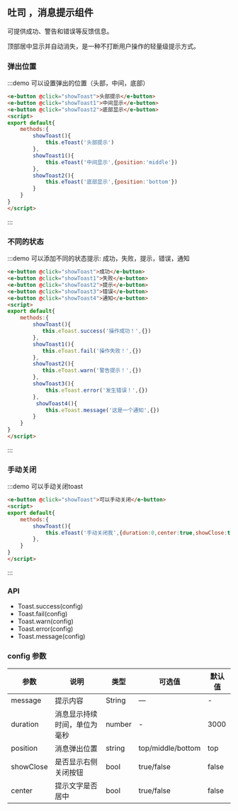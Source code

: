 ## 吐司 ，消息提示组件
可提供成功、警告和错误等反馈信息。

顶部居中显示并自动消失，是一种不打断用户操作的轻量级提示方式。
### 弹出位置
:::demo 可以设置弹出的位置（头部，中间，底部）
```html
<e-button @click="showToast">头部提示</e-button>
<e-button @click="showToast1">中间显示</e-button>
<e-button @click="showToast2">底部显示</e-button>
<script>
export default{
    methods:{
        showToast(){
            this.eToast('头部提示')
        },
        showToast1(){
            this.eToast('中间显示',{position:'middle'})
        },
        showToast2(){
            this.eToast('底部显示',{position:'bottom'})
        }
    }
}
</script>
```
:::

### 不同的状态
:::demo 可以添加不同的状态提示: 成功，失败，提示，错误，通知
```html
<e-button @click="showToast">成功</e-button>
<e-button @click="showToast1">失败</e-button>
<e-button @click="showToast2">提示</e-button>
<e-button @click="showToast3">错误</e-button>
<e-button @click="showToast4">通知</e-button>
<script>
export default{
    methods:{
        showToast(){
           this.eToast.success('操作成功！',{})
        },
        showToast1(){
           this.eToast.fail('操作失败！',{})
        },
        showToast2(){
           this.eToast.warn('警告提示！',{})
        },
        showToast3(){
            this.eToast.error('发生错误！',{})
        },
         showToast4(){
            this.eToast.message('这是一个通知',{})
        }
    }
}
</script>
```
:::

### 手动关闭
:::demo 可以手动关闭toast
```html
<e-button @click="showToast">可以手动关闭</e-button>
<script>
export default{
    methods:{
        showToast(){
            this.eToast('手动关闭我',{duration:0,center:true,showClose:true})
        },
    }
}
</script>
```
:::

### API
- Toast.success(config)
- Toast.fail(config)
- Toast.warn(config)
- Toast.error(config)
- Toast.message(config)

### config 参数

| 参数      | 说明          | 类型      | 可选值                           | 默认值  |
|---------- |-------------- |---------- |--------------------------------  |-------- |
| message | 提示内容 | String | — | - |
| duration | 消息显示持续时间，单位为毫秒 | number | - | 3000 |
| position | 消息弹出位置 | string | top/middle/bottom | top |
| showClose | 是否显示右侧关闭按钮 | bool | true/false | false |
| center | 提示文字是否居中 | bool | true/false | false |
